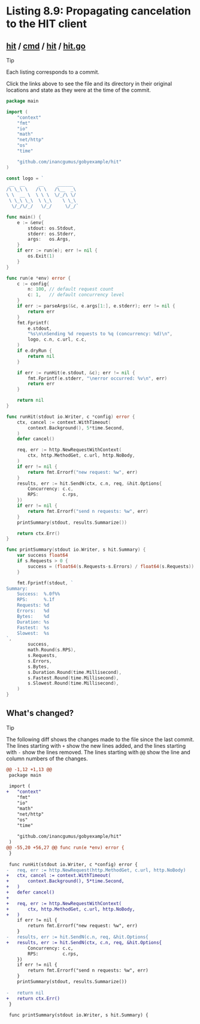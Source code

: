 # Listing 8.9: Propagating cancelation to the HIT client

## [hit](https://github.com/inancgumus/gobyexample/blob/baf8f9130f30d315ec5fc4ddc068f4f94231371b/hit) / [cmd](https://github.com/inancgumus/gobyexample/blob/baf8f9130f30d315ec5fc4ddc068f4f94231371b/hit/cmd) / [hit](https://github.com/inancgumus/gobyexample/blob/baf8f9130f30d315ec5fc4ddc068f4f94231371b/hit/cmd/hit) / [hit.go](https://github.com/inancgumus/gobyexample/blob/baf8f9130f30d315ec5fc4ddc068f4f94231371b/hit/cmd/hit/hit.go)

> [!TIP]
> Each listing corresponds to a commit.
>
> Click the links above to see the file and its directory in their original locations and state as they were at the time of the commit.

```go
package main

import (
	"context"
	"fmt"
	"io"
	"math"
	"net/http"
	"os"
	"time"

	"github.com/inancgumus/gobyexample/hit"
)

const logo = `
 __  __     __     ______
/\ \_\ \   /\ \   /\__  _\
\ \  __ \  \ \ \  \/_/\ \/
 \ \_\ \_\  \ \_\    \ \_\
  \/_/\/_/   \/_/     \/_/`

func main() {
	e := &env{
		stdout: os.Stdout,
		stderr: os.Stderr,
		args:   os.Args,
	}
	if err := run(e); err != nil {
		os.Exit(1)
	}
}

func run(e *env) error {
	c := config{
		n: 100, // default request count
		c: 1,   // default concurrency level
	}
	if err := parseArgs(&c, e.args[1:], e.stderr); err != nil {
		return err
	}
	fmt.Fprintf(
		e.stdout,
		"%s\n\nSending %d requests to %q (concurrency: %d)\n",
		logo, c.n, c.url, c.c,
	)
	if e.dryRun {
		return nil
	}

	if err := runHit(e.stdout, &c); err != nil {
		fmt.Fprintf(e.stderr, "\nerror occurred: %v\n", err)
		return err
	}

	return nil
}

func runHit(stdout io.Writer, c *config) error {
	ctx, cancel := context.WithTimeout(
		context.Background(), 5*time.Second,
	)
	defer cancel()

	req, err := http.NewRequestWithContext(
		ctx, http.MethodGet, c.url, http.NoBody,
	)
	if err != nil {
		return fmt.Errorf("new request: %w", err)
	}
	results, err := hit.SendN(ctx, c.n, req, &hit.Options{
		Concurrency: c.c,
		RPS:         c.rps,
	})
	if err != nil {
		return fmt.Errorf("send n requests: %w", err)
	}
	printSummary(stdout, results.Summarize())

	return ctx.Err()
}

func printSummary(stdout io.Writer, s hit.Summary) {
	var success float64
	if s.Requests > 0 {
		success = (float64(s.Requests-s.Errors) / float64(s.Requests)) * 100
	}

	fmt.Fprintf(stdout, `
Summary:
    Success:  %.0f%%
    RPS:      %.1f
    Requests: %d
    Errors:   %d
    Bytes:    %d
    Duration: %s
    Fastest:  %s
    Slowest:  %s
`,
		success,
		math.Round(s.RPS),
		s.Requests,
		s.Errors,
		s.Bytes,
		s.Duration.Round(time.Millisecond),
		s.Fastest.Round(time.Millisecond),
		s.Slowest.Round(time.Millisecond),
	)
}
```

## What's changed?

> [!TIP]
> The following diff shows the changes made to the file since the last commit.
> The lines starting with `+` show the new lines added, and the lines starting with `-` show the lines removed.
> The lines starting with `@@` show the line and column numbers of the changes.

```diff
@@ -1,12 +1,13 @@
 package main
 
 import (
+	"context"
 	"fmt"
 	"io"
 	"math"
 	"net/http"
 	"os"
 	"time"
 
 	"github.com/inancgumus/gobyexample/hit"
 )
@@ -55,20 +56,27 @@ func run(e *env) error {
 }
 
 func runHit(stdout io.Writer, c *config) error {
-	req, err := http.NewRequest(http.MethodGet, c.url, http.NoBody)
+	ctx, cancel := context.WithTimeout(
+		context.Background(), 5*time.Second,
+	)
+	defer cancel()
+
+	req, err := http.NewRequestWithContext(
+		ctx, http.MethodGet, c.url, http.NoBody,
+	)
 	if err != nil {
 		return fmt.Errorf("new request: %w", err)
 	}
-	results, err := hit.SendN(c.n, req, &hit.Options{
+	results, err := hit.SendN(ctx, c.n, req, &hit.Options{
 		Concurrency: c.c,
 		RPS:         c.rps,
 	})
 	if err != nil {
 		return fmt.Errorf("send n requests: %w", err)
 	}
 	printSummary(stdout, results.Summarize())
 
-	return nil
+	return ctx.Err()
 }
 
 func printSummary(stdout io.Writer, s hit.Summary) {
```

